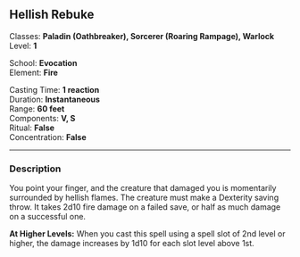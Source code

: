 ## Hellish Rebuke

Classes: **Paladin (Oathbreaker), Sorcerer (Roaring Rampage), Warlock**  
Level: **1**  

School: **Evocation**  
Element: **Fire**  

Casting Time: **1 reaction**  
Duration: **Instantaneous**  
Range: **60 feet**  
Components: **V, S**  
Ritual: **False**  
Concentration: **False**  

------

### Description

You point your finger, and the creature that damaged you is momentarily surrounded by hellish flames. The creature must make a Dexterity saving throw. It takes 2d10 fire damage on a failed save, or half as much damage on a successful one.

**At Higher Levels:** When you cast this spell using a spell slot of 2nd level or higher, the damage increases by 1d10 for each slot level above 1st.